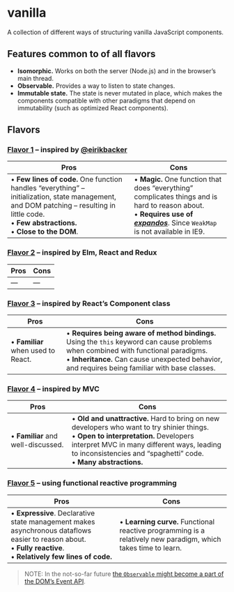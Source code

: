 # vanilla

A collection of different ways of structuring vanilla JavaScript components.

## Features common to of all flavors

* **Isomorphic.** Works on both the server (Node.js) and in the browser’s main thread.
* **Observable.** Provides a way to listen to state changes.
* **Immutable state.** The state is never mutated in place, which makes the components compatible with other paradigms that depend on immutability (such as optimized React components).

## Flavors

### [Flavor 1](flavor1/) – inspired by [@eirikbacker](https://github.com/eirikbacker)

| Pros                                                                                                                                                                                              | Cons                                                                                                                                                                                                                                        |
| ------------------------------------------------------------------------------------------------------------------------------------------------------------------------------------------------- | ------------------------------------------------------------------------------------------------------------------------------------------------------------------------------------------------------------------------------------------- |
| • **Few lines of code.** One function handles “everything” – initialization, state management, and DOM patching – resulting in little code.<br>• **Few abstractions.**<br>• **Close to the DOM**. | • **Magic.** One function that does “everything” complicates things and is hard to reason about.<br>• **Requires use of [_expandos_](https://developer.mozilla.org/en-US/docs/Glossary/Expando)**. Since `WeakMap` is not available in IE9. |

### [Flavor 2](flavor2/) – inspired by Elm, React and Redux

| Pros | Cons |
| ---- | ---- |
| —    | —    |

### [Flavor 3](flavor3/) – inspired by React’s Component class

| Pros                               | Cons                                                                                                                                                                                                                                    |
| ---------------------------------- | --------------------------------------------------------------------------------------------------------------------------------------------------------------------------------------------------------------------------------------- |
| • **Familiar** when used to React. | • **Requires being aware of method bindings.** Using the `this` keyword can cause problems when combined with functional paradigms.<br>• **Inheritance.** Can cause unexpected behavior, and requires being familiar with base classes. |

### [Flavor 4](flavor4/) – inspired by MVC

| Pros                               | Cons                                                                                                                                                                                                                                                       |
| ---------------------------------- | ---------------------------------------------------------------------------------------------------------------------------------------------------------------------------------------------------------------------------------------------------------- |
| • **Familiar** and well-discussed. | • **Old and unattractive.** Hard to bring on new developers who want to try shinier things.<br>• **Open to interpretation.** Developers interpret MVC in many different ways, leading to inconsistencies and “spaghetti” code.<br>• **Many abstractions.** |

### [Flavor 5](flavor5/) – using functional reactive programming

| Pros                                                                                                                                                                | Cons                                                                                                           |
| ------------------------------------------------------------------------------------------------------------------------------------------------------------------- | -------------------------------------------------------------------------------------------------------------- |
| • **Expressive**. Declarative state management makes asynchronous dataflows easier to reason about.<br>• **Fully reactive**.<br>• **Relatively few lines of code.** | • **Learning curve.** Functional reactive programming is a relatively new paradigm, which takes time to learn. |

> NOTE: In the not-so-far future [the `Observable` might become a part of the DOM’s Event API](https://github.com/whatwg/dom/issues/544).
